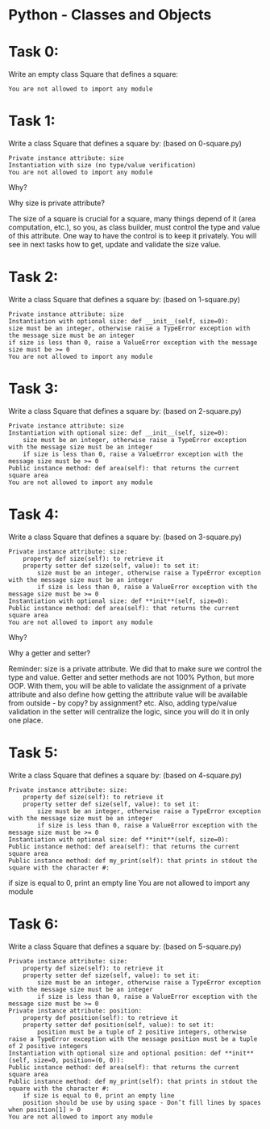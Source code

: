 # Python - Classes and Objects

# Task 0:

Write an empty class Square that defines a square:

    You are not allowed to import any module

# Task 1:

Write a class Square that defines a square by: (based on 0-square.py)

    Private instance attribute: size
    Instantiation with size (no type/value verification)
    You are not allowed to import any module

Why?

Why size is private attribute?

The size of a square is crucial for a square, many things depend of it (area computation, etc.), so you, as class builder, must control the type and value of this attribute. One way to have the control is to keep it privately. You will see in next tasks how to get, update and validate the size value.

# Task 2:

Write a class Square that defines a square by: (based on 1-square.py)

    Private instance attribute: size
    Instantiation with optional size: def __init__(self, size=0):
    size must be an integer, otherwise raise a TypeError exception with the message size must be an integer
    if size is less than 0, raise a ValueError exception with the message size must be >= 0
    You are not allowed to import any module

# Task 3:

Write a class Square that defines a square by: (based on 2-square.py)

    Private instance attribute: size
    Instantiation with optional size: def __init__(self, size=0):
    	size must be an integer, otherwise raise a TypeError exception with the message size must be an integer
    	if size is less than 0, raise a ValueError exception with the message size must be >= 0
    Public instance method: def area(self): that returns the current square area
    You are not allowed to import any module

# Task 4:

Write a class Square that defines a square by: (based on 3-square.py)

    Private instance attribute: size:
    	property def size(self): to retrieve it
    	property setter def size(self, value): to set it:
    		size must be an integer, otherwise raise a TypeError exception with the message size must be an integer
    		if size is less than 0, raise a ValueError exception with the message size must be >= 0
    Instantiation with optional size: def **init**(self, size=0):
    Public instance method: def area(self): that returns the current square area
    You are not allowed to import any module

Why?

Why a getter and setter?

Reminder: size is a private attribute. We did that to make sure we control the type and value. Getter and setter methods are not 100% Python, but more OOP. With them, you will be able to validate the assignment of a private attribute and also define how getting the attribute value will be available from outside - by copy? by assignment? etc. Also, adding type/value validation in the setter will centralize the logic, since you will do it in only one place.

# Task 5:

Write a class Square that defines a square by: (based on 4-square.py)

    Private instance attribute: size:
    	property def size(self): to retrieve it
    	property setter def size(self, value): to set it:
    		size must be an integer, otherwise raise a TypeError exception with the message size must be an integer
    		if size is less than 0, raise a ValueError exception with the message size must be >= 0
    Instantiation with optional size: def **init**(self, size=0):
    Public instance method: def area(self): that returns the current square area
    Public instance method: def my_print(self): that prints in stdout the square with the character #:

if size is equal to 0, print an empty line
You are not allowed to import any module

# Task 6:

Write a class Square that defines a square by: (based on 5-square.py)

    Private instance attribute: size:
    	property def size(self): to retrieve it
    	property setter def size(self, value): to set it:
    		size must be an integer, otherwise raise a TypeError exception with the message size must be an integer
    		if size is less than 0, raise a ValueError exception with the message size must be >= 0
    Private instance attribute: position:
    	property def position(self): to retrieve it
    	property setter def position(self, value): to set it:
    		position must be a tuple of 2 positive integers, otherwise raise a TypeError exception with the message position must be a tuple of 2 positive integers
    Instantiation with optional size and optional position: def **init**(self, size=0, position=(0, 0)):
    Public instance method: def area(self): that returns the current square area
    Public instance method: def my_print(self): that prints in stdout the square with the character #:
    	if size is equal to 0, print an empty line
    	position should be use by using space - Don’t fill lines by spaces when position[1] > 0
    You are not allowed to import any module
